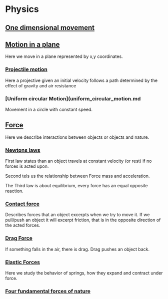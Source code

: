 # Physics

## [One dimensional movement](one_dimensional_motion.md)

## [Motion in a plane](motion_in_plane.md)
Here we move in a plane represented by x,y coordinates.

### [Projectile motion](projectile_motion.md)
Here a projective given an initial velocity follows a path determined by the effect of gravity and air resistance

### [Uniform circular Motion](uniform_circular_motion.md
Movement in a circle with constant speed.

## [Force](force.md)
Here we describe interactions between objects or objects and nature.
### [Newtons laws](newtons_laws.md)
First law states than an object travels at constant velocity (or rest) if no forces is acted upon. 

Second tels us the relationship between Force mass and acceleration. 

The Third law is about equilibrium, every force has an equal opposite reaction.
### [Contact force](contact_force_friction.md)
Describes forces that an object excerpts when we try to move it. If we pull/push an object it will excerpt friction, that is in the opposite direction of the acted forces.
### [Drag Force](drag_force.md)
If something falls in the air, there is drag. Drag pushes an object back.

### [Elastic Forces](elastic_forces.md)
Here we study the behavior of springs, how they expand and contract under force.

### [Four fundamental forces of nature](forces_in_nature.md)